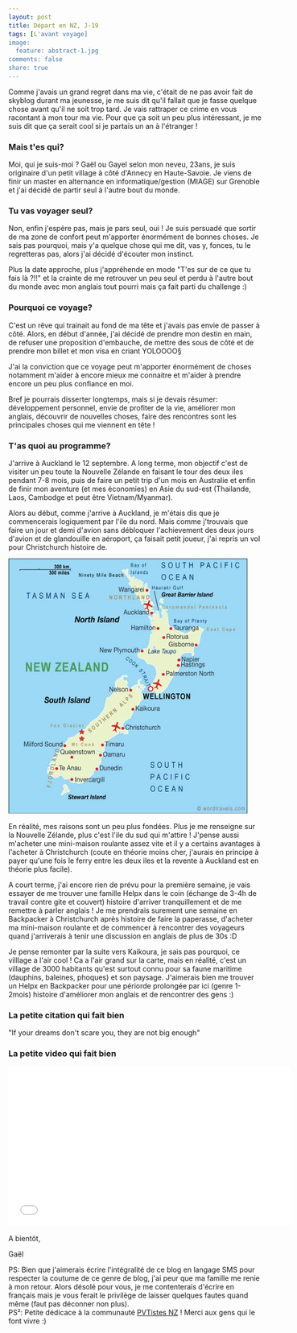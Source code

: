 ```yaml
---
layout: post
title: Départ en NZ, J-19
tags: [L'avant voyage]
image:
  feature: abstract-1.jpg
comments: false
share: true
---
```


Comme j'avais un grand regret dans ma vie, c'était de ne pas avoir fait de skyblog durant ma jeunesse, je me suis dit qu'il fallait que je fasse quelque chose avant qu'il ne soit trop tard. Je vais rattraper ce crime en vous racontant à mon tour ma vie. Pour que ça soit un peu plus intéressant, je me suis dit que ça serait cool si je partais un an à l'étranger !

### Mais t'es qui?
Moi, qui je suis-moi ? Gaël ou Gayel selon mon neveu, 23ans, je suis originaire d'un petit village à côté d'Annecy en Haute-Savoie. Je viens de finir un master en alternance en informatique/gestion (MIAGE) sur Grenoble et j'ai décidé de partir seul à l'autre bout du monde.

### Tu vas voyager seul?
Non, enfin j'espère pas, mais je pars seul, oui ! Je suis persuadé que sortir de ma zone de confort peut m'apporter énormément de bonnes choses. Je sais pas pourquoi, mais y'a quelque chose qui me dit, vas y, fonces, tu le regretteras pas, alors j'ai décidé d'écouter mon instinct. 

Plus la date approche, plus j'appréhende en mode "T'es sur de ce que tu fais là ?!!" et la crainte de me retrouver un peu seul et perdu à l'autre bout du monde avec mon anglais tout pourri mais ça fait parti du challenge :)

### Pourquoi ce voyage? 
C'est un rêve qui trainait au fond de ma tête et j'avais pas envie de passer à côté. Alors, en début d'année, j'ai décidé de prendre mon destin en main, de refuser une proposition d'embauche, de mettre des sous de côté et de prendre mon billet et mon visa en criant YOLOOOO§ 

J'ai la conviction que ce voyage peut m'apporter énormément de choses notamment m'aider à encore mieux me connaitre et m'aider à prendre encore un peu plus confiance en moi. 

Bref je pourrais disserter longtemps, mais si je devais résumer: développement personnel, envie de profiter de la vie, améliorer mon anglais, découvrir de nouvelles choses, faire des rencontres sont les principales choses qui me viennent en tête !

### T'as quoi au programme?
J'arrive à Auckland le 12 septembre. A long terme, mon objectif c'est de visiter un peu toute la Nouvelle Zélande en faisant le tour des deux iles pendant 7-8 mois, puis de faire un petit trip d'un mois en Australie et enfin de finir mon aventure (et mes économies) en Asie du sud-est (Thailande, Laos, Cambodge et peut être Vietnam/Myanmar). 

Alors au début, comme j'arrive à Auckland, je m'étais dis que je commencerais logiquement par l'ile du nord. Mais comme j'trouvais que faire un jour et demi d'avion sans débloquer l'achievement des deux jours d'avion et de glandouille en aéroport, ça faisait petit joueur, j'ai repris un vol pour Christchurch histoire de.

![Carte de la Nouvelle-Zélande](/images/new_zealand_map.jpg)  

En réalité, mes raisons sont un peu plus fondées. Plus je me renseigne sur la Nouvelle Zélande, plus c'est l'ile du sud qui m'attire ! J'pense aussi m'acheter une mini-maison roulante assez vite et il y a certains avantages à l'acheter à Christchurch (coute en théorie moins cher, j'aurais en principe à payer qu'une fois le ferry entre les deux iles et la revente à Auckland est en théorie plus facile). 

 A court terme, j'ai encore rien de prévu pour la première semaine, je vais essayer de me trouver une famille Helpx dans le coin (échange de 3-4h de travail contre gite et couvert) histoire d'arriver tranquillement et de me remettre à parler anglais ! Je me prendrais surement une semaine en Backpacker à Christchurch après histoire de faire la paperasse, d'acheter ma mini-maison roulante et de commencer à rencontrer des voyageurs quand j'arriverais à tenir une discussion en anglais de plus de 30s :D 

Je pense remonter par la suite vers Kaikoura, je sais pas pourquoi, ce villlage a l'air cool ! Ca a l'air grand sur la carte, mais en réalité, c'est un village de 3000 habitants qu'est surtout connu pour sa faune maritime (dauphins, baleines, phoques) et son paysage. J'aimerais bien me trouver un Helpx en Backpacker pour une périorde prolongée par ici (genre 1-2mois) histoire d'améliorer mon anglais et de rencontrer des gens :)

### La petite citation qui fait bien

"If your dreams don't scare you, they are not big enough"

### La petite video qui fait bien

<iframe width="560" height="315" src="//www.youtube.com/embed/NiX00UzUuLw?list=PLV-Ci-W7rhwVxbupiPZ1XHVWModqktv2o" frameborder="0" allowfullscreen></iframe>

A bientôt,

Gaël

PS: Bien que j'aimerais écrire l'intégralité de ce blog en langage SMS pour respecter la coutume de ce genre de blog, j'ai peur que ma famille me renie à mon retour. Alors désolé pour vous, je me contenterais d'écrire en français mais je vous ferait le privilège de laisser quelques fautes quand même (faut pas déconner non plus).  
PS²: Petite dédicace à la communauté [PVTistes NZ](http://pvtistes.net/forum/f71.html) ! Merci aux gens qui le font vivre :)

